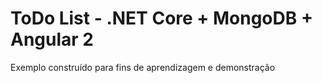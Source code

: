 # ToDo List - .NET Core + MongoDB + Angular 2

Exemplo construído para fins de aprendizagem e demonstração